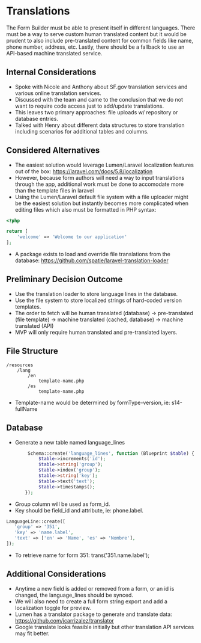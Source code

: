 # Translations
The Form Builder must be able to present itself in different languages. There must be a way to serve custom human translated content but it would be prudent to also include pre-translated content for common fields like name, phone number, address, etc. Lastly, there should be a fallback to use an API-based machine translated service.

## Internal Considerations
* Spoke with Nicole and Anthony about SF.gov translation services and various online translation services.
* Discussed with the team and came to the conclusion that we do not want to require code access just to add/update translations.
* This leaves two primary approaches: file uploads w/ repository or database entries.
* Talked with Henry about different data structures to store translation including scenarios for additional tables and columns.

## Considered Alternatives
* The easiest solution would leverage Lumen/Laravel localization features out of the box: https://laravel.com/docs/5.8/localization
* However, because form authors will need a way to input translations through the app, additional work must be done to accomodate more than the template files in laravel
* Using the Lumen/Laravel default file system with a file uploader might be the easiest solution but instantly becomes more complicated when editing files which also must be formatted in PHP syntax:
```php
<?php

return [
    'welcome' => 'Welcome to our application'
];
```
* A package exists to load and override file translations from the database: https://github.com/spatie/laravel-translation-loader

## Preliminary Decision Outcome
* Use the translation loader to store language lines in the database.
* Use the file system to store localized strings of hard-coded version templates.
* The order to fetch will be human translated (database) -> pre-translated (file template) -> machine translated (cached, database) -> machine translated (API)
* MVP will only require human translated and pre-translated layers.

## File Structure
```
/resources
    /lang
        /en
            template-name.php
        /es
            template-name.php
```
* Template-name would be determined by formType-version, ie: s14-fullName

## Database
* Generate a new table named language_lines
```php
        Schema::create('language_lines', function (Blueprint $table) {
            $table->increments('id');
            $table->string('group');
            $table->index('group');
            $table->string('key');
            $table->text('text');
            $table->timestamps();
       });
```
* Group column will be used as form_id.
* Key should be field_id and attribute, ie: phone.label.
```php
LanguageLine::create([
   'group' => '351',
   'key' => 'name.label',
   'text' => ['en' => 'Name', 'es' => 'Nombre'],
]); 
```
* To retrieve name for form 351: trans('351.name.label');

## Additional Considerations
* Anytime a new field is added or removed from a form, or an id is changed, the language_lines should be synced.
* We will also need to create a full form string export and add a localization toggle for preview.
* Lumen has a translator package to generate and translate data: https://github.com/jcarrizalez/translator
* Google translate looks feasible initially but other translation API services may fit better.
